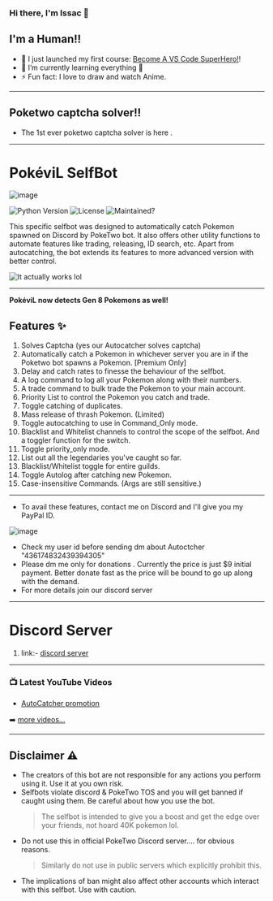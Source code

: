 ### Hi there, I'm Issac  👋

## I'm a Human!!

- 🔭 I just launched my first course: [Become A VS Code SuperHero!][course]!
- 🌱 I’m currently learning everything 🤣
- ⚡ Fun fact: I love to draw and watch Anime.

---
## Poketwo captcha solver!!
* The 1st ever poketwo captcha solver is here .
---

# PokéviL SelfBot
![image](https://cdn.discordapp.com/avatars/844213425680416838/3bc96ea5512cbb081e511e72449efaf7.png)

![Python Version](https://img.shields.io/badge/python-3.8-blue.svg?style=for-the-badge) ![License](https://img.shields.io/github/license/mashape/apistatus.svg?style=for-the-badge) ![Maintained?](https://img.shields.io/badge/Maintained%3F-Premium%20Version+-red.svg?style=for-the-badge) 

This specific selfbot was designed to automatically catch Pokemon spawned on Discord by PokeTwo bot. It also offers other utility functions to automate features like trading, releasing, ID search, etc. Apart from autocatching, the bot extends its features to more advanced version with better control.

![It actually works lol](https://media.discordapp.net/attachments/827130387825295381/867774914290253844/Screenshot_20210722-195728.jpg)

---


**PokéviL now detects Gen 8 Pokemons as well!**

## Features ✨
1. Solves Captcha (yes our Autocatcher solves captcha)
2. Automatically catch a Pokemon in whichever server you are in if the Poketwo bot spawns a Pokemon. [Premium Only]
3. Delay and catch rates to finesse the behaviour of the selfbot.
4. A log command to log all your Pokemon along with their numbers.
5. A trade command to bulk trade the Pokemon to your main account.
6. Priority List to control the Pokemon you catch and trade.
7. Toggle catching of duplicates.
8. Mass release of thrash Pokemon. (Limited)
9. Toggle autocatching to use in Command_Only mode.
10. Blacklist and Whitelist channels to control the scope of the selfbot. And a toggler function for the switch.
11. Toggle priority_only mode.
12. List out all the legendaries you've caught so far.
13. Blacklist/Whitelist toggle for entire guilds.
14. Toggle Autolog after catching new Pokemon.
15. Case-insensitive Commands. (Args are still sensitive.)

---

* To avail these features, contact me on Discord and I'll give you my PayPal ID. 
 
 ![image](https://cdn.discordapp.com/attachments/827130387825295381/867694840175263744/Screenshot_20210722-143910.jpg)
 
 * Check my user id before sending dm about Autoctcher "436174832439394305"
 * Please dm me only for donations . Currently the price is just $9 initial payment. Better donate fast as the price will be bound to go up along with the demand.
 * For more details join our discord server 

---

# Discord Server
1. link:- [discord server](https://discord.gg/Q3QcfKqT2U) 
---

### 📺 Latest YouTube Videos

<!-- YOUTUBE:START -->
- [AutoCatcher promotion](https://www.youtube.com/watch?)
<!-- YOUTUBE:END -->

➡️ [more videos...](https://youtube.com/codestackr)

---

## Disclaimer ⚠️
* The creators of this bot are not responsible for any actions you perform using it. Use it at you own risk.
* Selfbots violate discord & PokeTwo TOS and you will get banned if caught using them. Be careful about how you use the bot.
  > The selfbot is intended to give you a boost and get the edge over your friends, not hoard 40K pokemon lol.
* Do not use this in official PokeTwo Discord server.... for obvious reasons.
  > Similarly do not use in public servers which explicitly prohibit this.
* The implications of ban might also affect other accounts which interact with this selfbot. Use with caution.  

 

[course]: http://vsCodeHero.com
